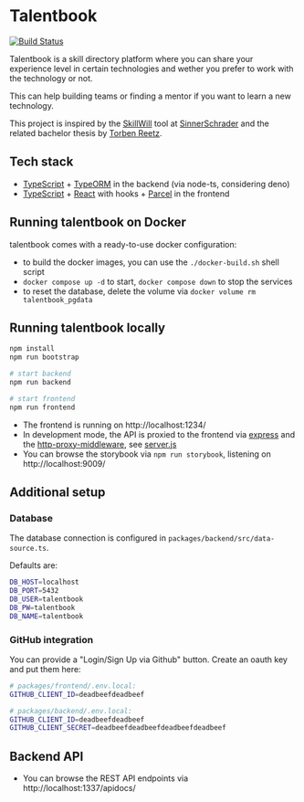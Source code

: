 # Talentbook

[![Build Status](https://travis-ci.com/terabaud/talentbook.svg?branch=main)](https://travis-ci.com/terabaud/talentbook)

Talentbook is a skill directory platform where you can share your experience level in certain technologies and wether you prefer to work with the technology or not.

This can help building teams or finding a mentor if you want to learn a new technology.

This project is inspired by the [SkillWill](https://github.com/sinnerschrader/SkillWill) tool at [SinnerSchrader](https://github.com/sinnerschrader) and the related bachelor thesis by [Torben Reetz]([https://github.com/t0rbn/]).

## Tech stack

- [TypeScript](https://www.typescriptlang.org/) + [TypeORM](https://typeorm.io/) in the backend (via node-ts, considering deno)
- [TypeScript](https://www.typescriptlang.org/) + [React](https://reactjs.org/) with hooks + [Parcel](https://parceljs.org) in the frontend

## Running talentbook on Docker

talentbook comes with a ready-to-use docker configuration:

- to build the docker images, you can use the `./docker-build.sh` shell script
- `docker compose up -d` to start, `docker compose down` to stop the services
- to reset the database, delete the volume via `docker volume rm talentbook_pgdata`

## Running talentbook locally

```sh
npm install
npm run bootstrap

# start backend
npm run backend

# start frontend
npm run frontend
```

- The frontend is running on http://localhost:1234/
- In development mode, the API is proxied to the frontend via [express](https://expressjs.com) and the [http-proxy-middleware](https://www.npmjs.com/package/http-proxy-middleware), see [server.js](https://github.com/terabaud/talentbook/blob/master/packages/frontend/dev-proxy/server.js)
- You can browse the storybook via `npm run storybook`, listening on http://localhost:9009/

## Additional setup

### Database

The database connection is configured in `packages/backend/src/data-source.ts`.

Defaults are:

```sh
DB_HOST=localhost
DB_PORT=5432
DB_USER=talentbook
DB_PW=talentbook
DB_NAME=talentbook
```

### GitHub integration

You can provide a "Login/Sign Up via Github" button. Create an oauth key and put them here:

```sh
# packages/frontend/.env.local:
GITHUB_CLIENT_ID=deadbeefdeadbeef

# packages/backend/.env.local:
GITHUB_CLIENT_ID=deadbeefdeadbeef
GITHUB_CLIENT_SECRET=deadbeefdeadbeefdeadbeefdeadbeef
```

## Backend API

- You can browse the REST API endpoints via http://localhost:1337/apidocs/
